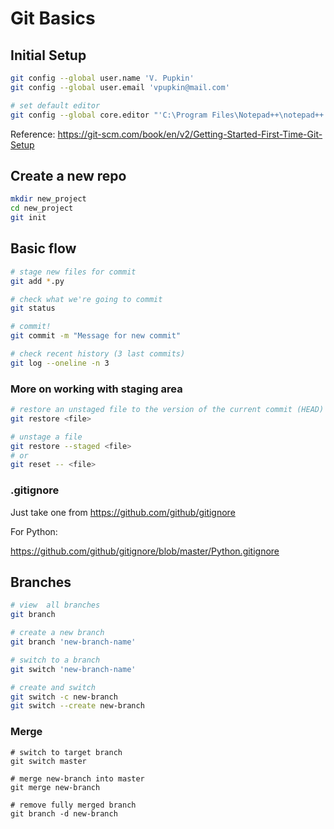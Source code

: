 # Git Basics

## Initial Setup

```sh
git config --global user.name 'V. Pupkin'
git config --global user.email 'vpupkin@mail.com'

# set default editor
git config --global core.editor "'C:\Program Files\Notepad++\notepad++.exe' -multiInst -notabbar -nosession -noPlugin"
```

Reference: https://git-scm.com/book/en/v2/Getting-Started-First-Time-Git-Setup

## Create a new repo

```sh
mkdir new_project
cd new_project
git init
```

## Basic flow

```sh
# stage new files for commit
git add *.py

# check what we're going to commit
git status

# commit!
git commit -m "Message for new commit"

# check recent history (3 last commits)
git log --oneline -n 3
```

### More on working with staging area

```sh
# restore an unstaged file to the version of the current commit (HEAD)
git restore <file>

# unstage a file
git restore --staged <file>
# or
git reset -- <file>
```

### .gitignore

Just take one from https://github.com/github/gitignore

For Python:

https://github.com/github/gitignore/blob/master/Python.gitignore

## Branches

```sh
# view  all branches
git branch

# create a new branch
git branch 'new-branch-name'

# switch to a branch
git switch 'new-branch-name'

# create and switch
git switch -c new-branch
git switch --create new-branch
```

### Merge

```
# switch to target branch
git switch master

# merge new-branch into master
git merge new-branch

# remove fully merged branch
git branch -d new-branch
```
